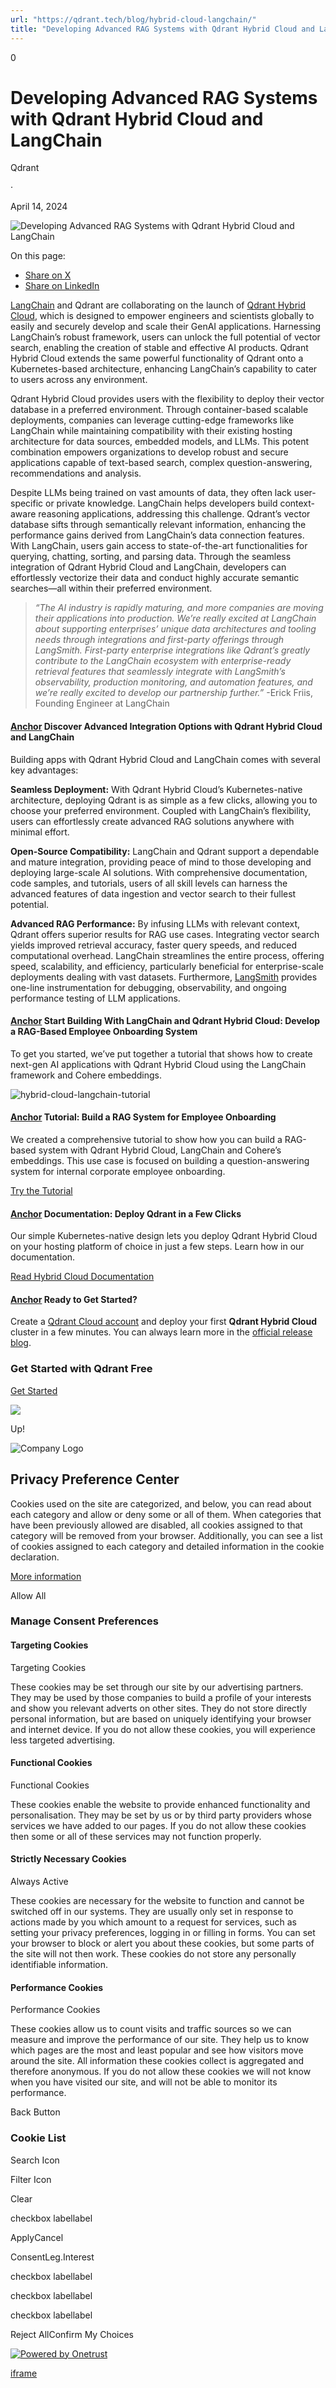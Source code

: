 ```yaml
---
url: "https://qdrant.tech/blog/hybrid-cloud-langchain/"
title: "Developing Advanced RAG Systems with Qdrant Hybrid Cloud and LangChain - Qdrant"
---
```


0

# Developing Advanced RAG Systems with Qdrant Hybrid Cloud and LangChain

Qdrant

·

April 14, 2024

![Developing Advanced RAG Systems with Qdrant Hybrid Cloud and LangChain ](https://qdrant.tech/blog/hybrid-cloud-langchain/preview/title.jpg)

On this page:

- [Share on X](https://twitter.com/intent/tweet?url=https%3A%2F%2Fqdrant.tech%2Fblog%2Fhybrid-cloud-langchain%2F&text=Developing%20Advanced%20RAG%20Systems%20with%20Qdrant%20Hybrid%20Cloud%20and%20LangChain%20 "x")
- [Share on LinkedIn](https://www.linkedin.com/sharing/share-offsite/?url=https%3A%2F%2Fqdrant.tech%2Fblog%2Fhybrid-cloud-langchain%2F "LinkedIn")

[LangChain](https://www.langchain.com/) and Qdrant are collaborating on the launch of [Qdrant Hybrid Cloud](https://qdrant.tech/hybrid-cloud/), which is designed to empower engineers and scientists globally to easily and securely develop and scale their GenAI applications. Harnessing LangChain’s robust framework, users can unlock the full potential of vector search, enabling the creation of stable and effective AI products. Qdrant Hybrid Cloud extends the same powerful functionality of Qdrant onto a Kubernetes-based architecture, enhancing LangChain’s capability to cater to users across any environment.

Qdrant Hybrid Cloud provides users with the flexibility to deploy their vector database in a preferred environment. Through container-based scalable deployments, companies can leverage cutting-edge frameworks like LangChain while maintaining compatibility with their existing hosting architecture for data sources, embedded models, and LLMs. This potent combination empowers organizations to develop robust and secure applications capable of text-based search, complex question-answering, recommendations and analysis.

Despite LLMs being trained on vast amounts of data, they often lack user-specific or private knowledge. LangChain helps developers build context-aware reasoning applications, addressing this challenge. Qdrant’s vector database sifts through semantically relevant information, enhancing the performance gains derived from LangChain’s data connection features. With LangChain, users gain access to state-of-the-art functionalities for querying, chatting, sorting, and parsing data. Through the seamless integration of Qdrant Hybrid Cloud and LangChain, developers can effortlessly vectorize their data and conduct highly accurate semantic searches—all within their preferred environment.

> _“The AI industry is rapidly maturing, and more companies are moving their applications into production. We’re really excited at LangChain about supporting enterprises’ unique data architectures and tooling needs through integrations and first-party offerings through LangSmith. First-party enterprise integrations like Qdrant’s greatly contribute to the LangChain ecosystem with enterprise-ready retrieval features that seamlessly integrate with LangSmith’s observability, production monitoring, and automation features, and we’re really excited to develop our partnership further.”_ -Erick Friis, Founding Engineer at LangChain

#### [Anchor](https://qdrant.tech/blog/hybrid-cloud-langchain/\#discover-advanced-integration-options-with-qdrant-hybrid-cloud-and-langchain) Discover Advanced Integration Options with Qdrant Hybrid Cloud and LangChain

Building apps with Qdrant Hybrid Cloud and LangChain comes with several key advantages:

**Seamless Deployment:** With Qdrant Hybrid Cloud’s Kubernetes-native architecture, deploying Qdrant is as simple as a few clicks, allowing you to choose your preferred environment. Coupled with LangChain’s flexibility, users can effortlessly create advanced RAG solutions anywhere with minimal effort.

**Open-Source Compatibility:** LangChain and Qdrant support a dependable and mature integration, providing peace of mind to those developing and deploying large-scale AI solutions. With comprehensive documentation, code samples, and tutorials, users of all skill levels can harness the advanced features of data ingestion and vector search to their fullest potential.

**Advanced RAG Performance:** By infusing LLMs with relevant context, Qdrant offers superior results for RAG use cases. Integrating vector search yields improved retrieval accuracy, faster query speeds, and reduced computational overhead. LangChain streamlines the entire process, offering speed, scalability, and efficiency, particularly beneficial for enterprise-scale deployments dealing with vast datasets. Furthermore, [LangSmith](https://www.langchain.com/langsmith) provides one-line instrumentation for debugging, observability, and ongoing performance testing of LLM applications.

#### [Anchor](https://qdrant.tech/blog/hybrid-cloud-langchain/\#start-building-with-langchain-and-qdrant-hybrid-cloud-develop-a-rag-based-employee-onboarding-system) Start Building With LangChain and Qdrant Hybrid Cloud: Develop a RAG-Based Employee Onboarding System

To get you started, we’ve put together a tutorial that shows how to create next-gen AI applications with Qdrant Hybrid Cloud using the LangChain framework and Cohere embeddings.

![hybrid-cloud-langchain-tutorial](https://qdrant.tech/blog/hybrid-cloud-langchain/hybrid-cloud-langchain-tutorial.png)

#### [Anchor](https://qdrant.tech/blog/hybrid-cloud-langchain/\#tutorial-build-a-rag-system-for-employee-onboarding) Tutorial: Build a RAG System for Employee Onboarding

We created a comprehensive tutorial to show how you can build a RAG-based system with Qdrant Hybrid Cloud, LangChain and Cohere’s embeddings. This use case is focused on building a question-answering system for internal corporate employee onboarding.

[Try the Tutorial](https://qdrant.tech/documentation/tutorials/natural-language-search-oracle-cloud-infrastructure-cohere-langchain/)

#### [Anchor](https://qdrant.tech/blog/hybrid-cloud-langchain/\#documentation-deploy-qdrant-in-a-few-clicks) Documentation: Deploy Qdrant in a Few Clicks

Our simple Kubernetes-native design lets you deploy Qdrant Hybrid Cloud on your hosting platform of choice in just a few steps. Learn how in our documentation.

[Read Hybrid Cloud Documentation](https://qdrant.tech/documentation/hybrid-cloud/)

#### [Anchor](https://qdrant.tech/blog/hybrid-cloud-langchain/\#ready-to-get-started) Ready to Get Started?

Create a [Qdrant Cloud account](https://cloud.qdrant.io/login) and deploy your first **Qdrant Hybrid Cloud** cluster in a few minutes. You can always learn more in the [official release blog](https://qdrant.tech/blog/hybrid-cloud/).

### Get Started with Qdrant Free

[Get Started](https://cloud.qdrant.io/signup)

![](https://qdrant.tech/img/rocket.svg)

Up!

![Company Logo](https://cdn.cookielaw.org/logos/static/ot_company_logo.png)

## Privacy Preference Center

Cookies used on the site are categorized, and below, you can read about each category and allow or deny some or all of them. When categories that have been previously allowed are disabled, all cookies assigned to that category will be removed from your browser.
Additionally, you can see a list of cookies assigned to each category and detailed information in the cookie declaration.


[More information](https://qdrant.tech/legal/privacy-policy/#cookies-and-web-beacons)

Allow All

### Manage Consent Preferences

#### Targeting Cookies

Targeting Cookies

These cookies may be set through our site by our advertising partners. They may be used by those companies to build a profile of your interests and show you relevant adverts on other sites. They do not store directly personal information, but are based on uniquely identifying your browser and internet device. If you do not allow these cookies, you will experience less targeted advertising.

#### Functional Cookies

Functional Cookies

These cookies enable the website to provide enhanced functionality and personalisation. They may be set by us or by third party providers whose services we have added to our pages. If you do not allow these cookies then some or all of these services may not function properly.

#### Strictly Necessary Cookies

Always Active

These cookies are necessary for the website to function and cannot be switched off in our systems. They are usually only set in response to actions made by you which amount to a request for services, such as setting your privacy preferences, logging in or filling in forms. You can set your browser to block or alert you about these cookies, but some parts of the site will not then work. These cookies do not store any personally identifiable information.

#### Performance Cookies

Performance Cookies

These cookies allow us to count visits and traffic sources so we can measure and improve the performance of our site. They help us to know which pages are the most and least popular and see how visitors move around the site. All information these cookies collect is aggregated and therefore anonymous. If you do not allow these cookies we will not know when you have visited our site, and will not be able to monitor its performance.

Back Button

### Cookie List

Search Icon

Filter Icon

Clear

checkbox labellabel

ApplyCancel

ConsentLeg.Interest

checkbox labellabel

checkbox labellabel

checkbox labellabel

Reject AllConfirm My Choices

[![Powered by Onetrust](https://cdn.cookielaw.org/logos/static/powered_by_logo.svg)](https://www.onetrust.com/products/cookie-consent/)

[iframe](https://139603372.hs-sites-eu1.com/hs-web-interactive-139603372-237919561943?utk=868a4214a5316acee75dc3d30b62ce87&enableResponsiveStyles=true)
